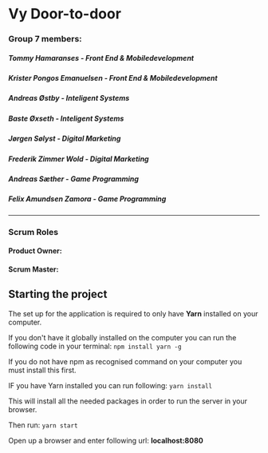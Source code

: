 # Vy Door-to-door 

### Group 7 members:
##### Tommy Hamaranses - Front End & Mobiledevelopment
##### Krister Pongos Emanuelsen - Front End & Mobiledevelopment
##### Andreas Østby - Inteligent Systems
##### Baste Øxseth - Inteligent Systems
##### Jørgen Sølyst - Digital Marketing
##### Frederik Zimmer Wold - Digital Marketing
##### Andreas Sæther - Game Programming
##### Felix Amundsen Zamora - Game Programming

<hr>

### Scrum Roles

#### Product Owner:
#### Scrum Master: 


## Starting the project
The set up for the application is required to only have <b>Yarn</b> installed on your computer.

If you don't have it globally installed on the computer you can run the following code in 
your terminal: `npm install yarn -g`

If you do not have npm as recognised command on your computer you must install this first.

IF you have Yarn installed you can run following: `yarn install`

This will install all the needed packages in order to run the server in your browser.

Then run: `yarn start`

Open up a browser and enter following url: <b>localhost:8080</b>
 